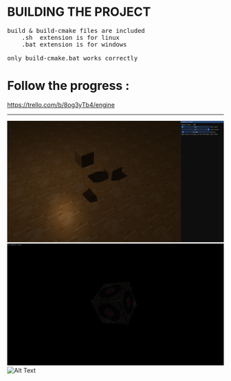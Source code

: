 # BUILDING THE PROJECT
<pre>
build & build-cmake files are included
    .sh  extension is for linux
    .bat extension is for windows

only build-cmake.bat works correctly
</pre>

# Follow the progress : 
  https://trello.com/b/8og3yTb4/engine

---

![Alt Text](Shadow_Mapping.png)
![Alt Text](lighting_demo4-diffuse_map.gif)
![Alt Text](lighting_demo3-diffuse_map-specular_map.gif)
